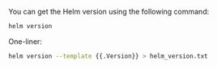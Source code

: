 You can get the Helm version using the following command:

```bash
helm version
```

One-liner:

```bash
helm version --template {{.Version}} > helm_version.txt
```
